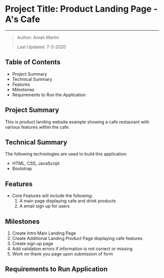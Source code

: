 # Project Title: Product Landing Page - A's Cafe

***

> Author: Amah Martin
>
> Last Updated: 7-3-2020

## Table of Contents

* Project Summary
* Technical Summary
* Features
* Milestones
* Requirements to Run the Application

## Project Summary

This is product landing website example showing a cafe restaurant with various features within the cafe.

## Technical Summary

The following technologies are used to build this application:

* HTML, CSS, JavaScript
* Bootstrap

## Features

* Core Features will include the following\:
    1. A main page displaying cafe and drink products
    2. A email sign up for users

## Milestones

1. Create Intro Main Landing Page
2. Create Additional Landing Product Page displaying cafe features
3. Create sign up page
4. Add validation errors if information is not correct or missing
5. Work on thank you page upon submission of form

## Requirements to Run Application

<!-- * For easy access, go to [www.amahmartin.me/restaurant-landing-page](https://amahmartin.me/) -->
